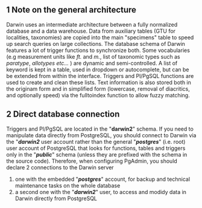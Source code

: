 1 Note on the general architecture
------------------------

Darwin uses  an intermediate architecture between a fully normalized database and a data warehouse.
Data from auxiliary tables (GTU for localities, taxonomies) are copied into the main "specimens" table to speed up search queries on large collections.
The database schema of Darwin features a lot of trigger functions to synchronize both.
Some vocabularies (e.g measurement units like *ft.* and *m.*, list of taxonomic types such as *paratype*, *allotypes etc...* ) are dynamic and semi-controlled.  A list of keyword is kept in a table, used in dropdown or autocomplete, but can be be extended from within the interface. Triggers and Pl/PgSQL functions are used to create and clean these lists.
Text information is also stored both in the originam form and in simplified form (lowercase, removal of diacritics, and optionally speed) via the fulltoindex function to allow fuzzy matching.

2 Direct database connection
------------------------


Triggers and Pl/PgSQL are located in the "**darwin2**" schema. If you need to manipulate data directly from PostgreSQL, you should connect to Darwin via the "***darwin2*** user account rather than the general "***postgres***" (i.e. root) user account of PostgreSQL that looks for functions, tables and triggers only in the "***public***" schema (unless they are prefixed with the schema in the source code).
Therefore, when configuring PgAdmin, you should declare 2 connections to the Darwin server

 1. one with the embedded "***postgres***" account, for backup and technical maintenance tasks on the whole database
 2. a second one with the "***darwin2***" user, to access and modidy data in Darwin directly from PostgreSQL


